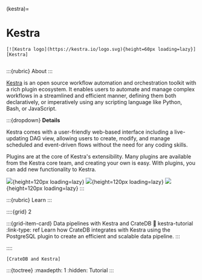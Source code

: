 (kestra)=
# Kestra

```{div} .float-right
[![Kestra logo](https://kestra.io/logo.svg){height=60px loading=lazy}][Kestra]
```
```{div} .clearfix
```

:::{rubric} About
:::

[Kestra] is an open source workflow automation and orchestration toolkit with a rich
plugin ecosystem. It enables users to automate and manage complex workflows in a
streamlined and efficient manner, defining them both declaratively, or imperatively
using any scripting language like Python, Bash, or JavaScript.

:::{dropdown} **Details**

Kestra comes with a user-friendly web-based interface including a live-updating DAG
view, allowing users to create, modify, and manage scheduled and event-driven flows
without the need for any coding skills.

Plugins are at the core of Kestra's extensibility. Many plugins are available from
the Kestra core team, and creating your own is easy. With plugins, you can add new
functionality to Kestra.

![](https://kestra.io/landing/features/declarative1.svg){height=120px loading=lazy}
![](https://kestra.io/landing/features/flowable.svg){height=120px loading=lazy}
![](https://kestra.io/landing/features/monitor.svg){height=120px loading=lazy}
:::


:::{rubric} Learn
:::

::::{grid} 2

:::{grid-item-card} Data pipelines with Kestra and CrateDB
:link: kestra-tutorial
:link-type: ref
Learn how CrateDB integrates with Kestra using the
PostgreSQL plugin to create an efficient and scalable data pipeline.
:::

::::


```{seealso}
[CrateDB and Kestra]
```


:::{toctree}
:maxdepth: 1
:hidden:
Tutorial <tutorial>
:::


[CrateDB and Kestra]: https://cratedb.com/integrations/cratedb-and-kestra
[Kestra]: https://kestra.io/
